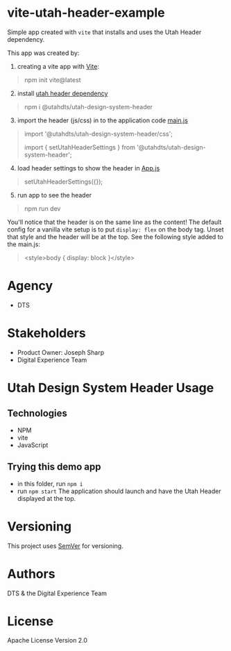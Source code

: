 # vite-utah-header-example
Simple app created with `vite` that installs and uses the Utah Header dependency.

This app was created by:
1. creating a vite app with [Vite](https://vitejs.dev/guide/):
> npm init vite@latest
2. install [utah header dependency](https://www.npmjs.com/package/@utahdts/utah-design-system-header)
> npm i @utahdts/utah-design-system-header
3. import the header (js/css) in to the application code [main.js](./main.js)
> import '@utahdts/utah-design-system-header/css';
>
> import { setUtahHeaderSettings } from '@utahdts/utah-design-system-header';
4. load header settings to show the header in [App.js](./src/App.js)
> setUtahHeaderSettings({});
5. run app to see the header
> npm run dev

You'll notice that the header is on the same line as the content! The default config for a vanilla vite setup is to put `display: flex` on the body tag. Unset that style and the header will be at the top. See the following style added to the main.js:
> &lt;style>body { display: block }&lt;/style>

# Agency
- DTS

# Stakeholders
- Product Owner: Joseph Sharp
- Digital Experience Team

# Utah Design System Header Usage
## Technologies
- NPM
- vite
- JavaScript

## Trying this demo app
- in this folder, run `npm i`
- run `npm start`
The application should launch and have the Utah Header displayed at the top.

# Versioning
This project uses [SemVer](http://semver.org/) for versioning.

# Authors
DTS & the Digital Experience Team

# License
Apache License Version 2.0
